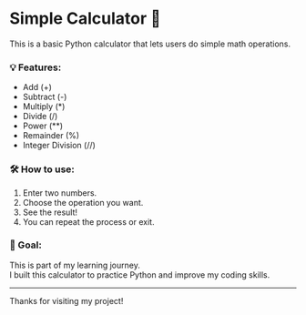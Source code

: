 # Simple Calculator 🧮

This is a basic Python calculator that lets users do simple math operations.

### 💡 Features:
- Add (+)
- Subtract (-)
- Multiply (*)
- Divide (/)
- Power (**)
- Remainder (%)
- Integer Division (//)

### 🛠 How to use:
1. Enter two numbers.
2. Choose the operation you want.
3. See the result!
4. You can repeat the process or exit.

### 🎯 Goal:
This is part of my learning journey.  
I built this calculator to practice Python and improve my coding skills.

---

Thanks for visiting my project!